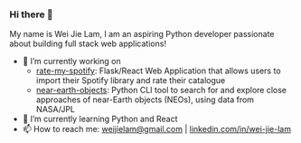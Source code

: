 ### Hi there 👋
My name is Wei Jie Lam, I am an aspiring Python developer passionate about building full stack web applications!

- 🔭 I’m currently working on
  - [rate-my-spotify](https://github.com/weijielam/rate-my-spotify): Flask/React Web Application that allows users to import their Spotify library and rate their catalogue
  - [near-earth-objects](https://github.com/weijielam/near-earth-objects): Python CLI tool to search for and explore close approaches of near-Earth objects (NEOs), using data from NASA/JPL
- 🌱 I’m currently learning Python and React
- 📫 How to reach me: [weijielam@gmail.com](mailto:weijielam@gmail.com) | [linkedin.com/in/wei-jie-lam](https://www.linkedin.com/in/wei-jie-lam)

<!--
**weijielam/weijielam** is a ✨ _special_ ✨ repository because its `README.md` (this file) appears on your GitHub profile.

Here are some ideas to get you started:

- 🔭 I’m currently working on ...
- 🌱 I’m currently learning ...
- 👯 I’m looking to collaborate on ...
- 🤔 I’m looking for help with ...
- 💬 Ask me about ...
- 📫 How to reach me: ...
- 😄 Pronouns: ...
- ⚡ Fun fact: ...
-->
